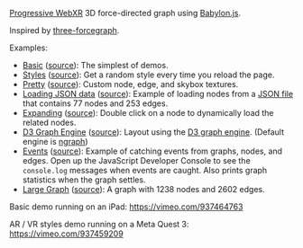 [Progressive WebXR](https://blog.mozvr.com/progressive-webxr-ar-store/)
3D force-directed graph using [Babylon.js](https://www.babylonjs.com/).

Inspired by [three-forcegraph](https://github.com/vasturiano/three-forcegraph).

Examples:
- [Basic](https://apowers313.github.io/babylon-forcegraph/examples/basic.html)
  ([source](https://github.com/apowers313/babylon-forcegraph/blob/master/examples/basic.html)): The simplest of demos.
- [Styles](https://apowers313.github.io/babylon-forcegraph/examples/styles.html)
  ([source](https://github.com/apowers313/babylon-forcegraph/blob/master/examples/styles.html)):
  Get a random style every time you reload the page.
- [Pretty](https://apowers313.github.io/babylon-forcegraph/examples/pretty.html)
  ([source](https://github.com/apowers313/babylon-forcegraph/blob/master/examples/pretty.html)):
  Custom node, edge, and skybox textures.
- [Loading JSON
  data](https://apowers313.github.io/babylon-forcegraph/examples/json_data.html)
  ([source](https://github.com/apowers313/babylon-forcegraph/blob/master/examples/json_data.html)): Example of loading nodes from a [JSON
    file](https://github.com/apowers313/babylon-forcegraph/blob/master/examples/data/miserables.json)
    that contains 77 nodes and 253 edges.
- [Expanding](https://apowers313.github.io/babylon-forcegraph/examples/expanding.html)
  ([source](https://github.com/apowers313/babylon-forcegraph/blob/master/examples/expanding.html)): Double click on a node to dynamically load the related nodes.
- [D3 Graph
  Engine](https://apowers313.github.io/babylon-forcegraph/examples/graph_engine.html)
  ([source](https://github.com/apowers313/babylon-forcegraph/blob/master/examples/graph_engine.html)): Layout using the [D3 graph
  engine](https://github.com/vasturiano/d3-force-3d). (Default engine is
  [ngraph](https://github.com/anvaka/ngraph.forcelayout))
- [Events](https://apowers313.github.io/babylon-forcegraph/examples/events.html)
  ([source](https://github.com/apowers313/babylon-forcegraph/blob/master/examples/events.html)):
  Example of catching events from graphs, nodes, and edges. Open up the
  JavaScript Developer Console to see the `console.log` messages when events are
  caught. Also prints graph statistics when the graph settles.
- [Large
  Graph](https://apowers313.github.io/babylon-forcegraph/examples/large.html)
  ([source](https://github.com/apowers313/babylon-forcegraph/blob/master/examples/large.html)):
  A graph with 1238 nodes and 2602 edges.

Basic demo running on an iPad:
https://vimeo.com/937464763

AR / VR styles demo running on a Meta Quest 3:
https://vimeo.com/937459209
